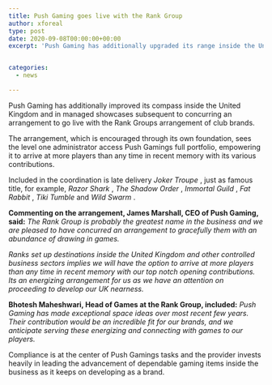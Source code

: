 ```yaml
---
title: Push Gaming goes live with the Rank Group
author: xforeal 
type: post
date: 2020-09-08T00:00:00+00:00
excerpt: 'Push Gaming has additionally upgraded its range inside the United Kingdom and in directed business sectors subsequent to concurring an arrangement to go live with the Rank Groups arrangement of gambling club brands '


categories:
  - news

---
```

Push Gaming has additionally improved its compass inside the United Kingdom and in managed showcases subsequent to concurring an arrangement to go live with the Rank Groups arrangement of club brands. 

The arrangement, which is encouraged through its own foundation, sees the level one administrator access Push Gamings full portfolio, empowering it to arrive at more players than any time in recent memory with its various contributions. 

Included in the coordination is late delivery _Joker Troupe_ , just as famous title, for example, _Razor Shark_ , _The Shadow Order_ , _Immortal Guild_ , _Fat Rabbit_ , _Tiki Tumble_ and _Wild Swarm_ . 

**Commenting on the arrangement, James Marshall, CEO of Push Gaming, said:** _The Rank Group is probably the greatest name in the business and we are pleased to have concurred an arrangement to gracefully them with an abundance of drawing in games._ 

_Ranks set up destinations inside the United Kingdom and other controlled business sectors implies we will have the option to arrive at more players than any time in recent memory with our top notch opening contributions. Its an energizing arrangement for us as we have an attention on proceeding to develop our UK nearness._ 

**Bhotesh Maheshwari, Head of Games at the Rank Group, included:** _Push Gaming has made exceptional space ideas over most recent few years. Their contribution would be an incredible fit for our brands, and we anticipate serving these energizing and connecting with games to our players._ 

Compliance is at the center of Push Gamings tasks and the provider invests heavily in leading the advancement of dependable gaming items inside the business as it keeps on developing as a brand.